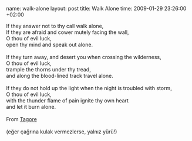 name: walk-alone
layout: post
title: Walk Alone
time: 2009-01-29 23:26:00 +02:00

If they answer not to thy call walk alone,<br />If they are afraid and cower mutely facing the wall,<br />O thou of evil luck,<br />open thy mind and speak out alone.<br /><br />If they turn away, and desert you when crossing the wilderness,<br />O thou of evil luck,<br />trample the thorns under thy tread,<br />and along the blood-lined track travel alone.<br /><br />If they do not hold up the light when the night is troubled with storm,<br />O thou of evil luck,<br />with the thunder flame of pain ignite thy own heart<br />and let it burn alone.<br /><br />From <a href="http://en.wikipedia.org/wiki/Rabindranath_Tagore">Tagore</a><br /><br />(eğer çağrına kulak vermezlerse, yalnız yürü!)
